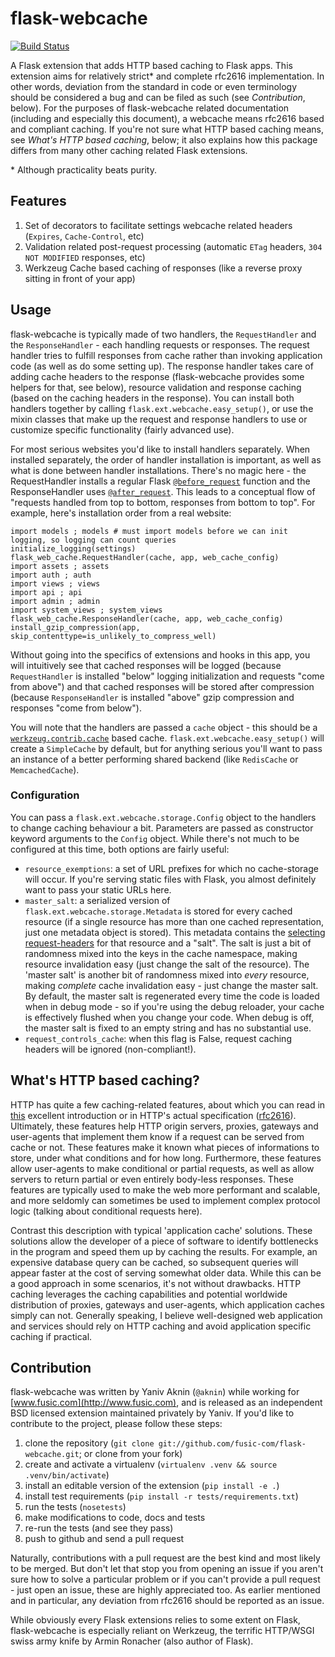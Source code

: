 # flask-webcache

[![Build Status](https://travis-ci.org/fusic-com/flask-webcache.png)](https://travis-ci.org/fusic-com/flask-webcache)


A Flask extension that adds HTTP based caching to Flask apps. This extension aims for relatively strict\* and complete rfc2616 implementation. In other words, deviation from the standard in code or even terminology should be considered a bug and can be filed as such (see *Contribution*, below). For the purposes of flask-webcache related documentation (including and especially this document), a webcache means rfc2616 based and compliant caching. If you're not sure what HTTP based caching means, see *What's HTTP based caching*, below; it also explains how this package differs from many other caching related Flask extensions.

\* Although practicality beats purity.

## Features

1. Set of decorators to facilitate settings webcache related headers (`Expires`, `Cache-Control`, etc)
2. Validation related post-request processing (automatic `ETag` headers, `304 NOT MODIFIED` responses, etc)
3. Werkzeug Cache based caching of responses (like a reverse proxy sitting in front of your app)

## Usage

flask-webcache is typically made of two handlers, the `RequestHandler` and the `ResponseHandler` - each handling requests or responses. The request handler tries to fulfill responses from cache rather than invoking application code (as well as do some setting up). The response handler takes care of adding cache headers to the response (flask-webcache provides some helpers for that, see below), resource validation and response caching (based on the caching headers in the response). You can install both handlers together by calling `flask.ext.webcache.easy_setup()`, or use the mixin classes that make up the request and response handlers to use or customize specific functionality (fairly advanced use).

For most serious websites you'd like to install handlers separately. When installed separately, the order of handler installation is important, as well as what is done between handler installations. There's no magic here - the RequestHandler installs a regular Flask [`@before_request`](http://flask.pocoo.org/docs/api/#flask.Flask.before_request) function and the ResponseHandler uses [`@after_request`](http://flask.pocoo.org/docs/api/#flask.Flask.after_request). This leads to a conceptual flow of "requests handled from top to bottom, responses from bottom to top". For example, here's installation order from a real website:

    import models ; models # must import models before we can init logging, so logging can count queries
    initialize_logging(settings)
    flask_web_cache.RequestHandler(cache, app, web_cache_config)
    import assets ; assets
    import auth ; auth
    import views ; views
    import api ; api
    import admin ; admin
    import system_views ; system_views
    flask_web_cache.ResponseHandler(cache, app, web_cache_config)
    install_gzip_compression(app, skip_contenttype=is_unlikely_to_compress_well)

Without going into the specifics of extensions and hooks in this app, you will intuitively see that cached responses will be logged (because `RequestHandler` is installed "below" logging initialization and requests "come from above") and that cached responses will be stored after compression (because `ResponseHandler` is installed "above" gzip compression and responses "come from below").

You will note that the handlers are passed a `cache` object - this should be a [`werkzeug.contrib.cache`](http://werkzeug.pocoo.org/docs/contrib/cache/) based cache. `flask.ext.webcache.easy_setup()` will create a `SimpleCache` by default, but for anything serious you'll want to pass an instance of a better performing shared backend (like `RedisCache` or `MemcachedCache`).

### Configuration

You can pass a `flask.ext.webcache.storage.Config` object to the handlers to change caching behaviour a bit. Parameters are passed as constructor keyword arguments to the `Config` object. While there's not much to be configured at this time, both options are fairly useful:

* `resource_exemptions`: a set of URL prefixes for which no cache-storage will occur. If you're serving static files with Flask, you almost definitely want to pass your static URLs here.
* `master_salt`: a serialized version of `flask.ext.webcache.storage.Metadata` is stored for every cached resource (if a single resource has more than one cached representation, just one metadata object is stored). This metadata contains the [selecting request-headers](http://tools.ietf.org/html/rfc2616#section-13.6) for that resource and a "salt". The salt is just a bit of randomness mixed into the keys in the cache namespace, making resource invalidation easy (just change the salt of the resource). The 'master salt' is another bit of randomness mixed into *every* resource, making *complete* cache invalidation easy - just change the master salt. By default, the master salt is regenerated every time the code is loaded when in debug mode - so if you're using the debug reloader, your cache is effectively flushed when you change your code. When debug is off, the master salt is fixed to an empty string and has no substantial use.
* `request_controls_cache`: when this flag is False, request caching headers will be ignored (non-compliant!).

## What's HTTP based caching?

HTTP has quite a few caching-related features, about which you can read in [this](http://www.mnot.net/cache_docs/) excellent introduction or in HTTP's actual specification ([rfc2616](http://www.ietf.org/rfc/rfc2616.txt)). Ultimately, these features help HTTP origin servers, proxies, gateways and user-agents that implement them know if a request can be served from cache or not. These features make it known what pieces of informations to store, under what conditions and for how long. Furthermore, these features allow user-agents to make conditional or partial requests, as well as allow servers to return partial or even entirely body-less responses. These features are typically used to make the web more performant and scalable, and more seldomly can sometimes be used to implement complex protocol logic (talking about conditional requests here).

Contrast this description with typical 'application cache' solutions. These solutions allow the developer of a piece of software to identify bottlenecks in the program and speed them up by caching the results. For example, an expensive database query can be cached, so subsequent queries will appear faster at the cost of serving somewhat older data. While this can be a good approach in some scenarios, it's not without drawbacks. HTTP caching leverages the caching capabilities and potential worldwide distribution of proxies, gateways and user-agents, which application caches simply can not. Generally speaking, I believe well-designed web application and services should rely on HTTP caching and avoid application specific caching if practical.

## Contribution

flask-webcache was written by Yaniv Aknin (`@aknin`) while working for [www.fusic.com](http://www.fusic.com), and is released as an independent BSD licensed extension maintained privately by Yaniv. If you'd like to contribute to the project, please follow these steps:

1. clone the repository (`git clone git://github.com/fusic-com/flask-webcache.git`; or clone from your fork)
2. create and activate a virtualenv (`virtualenv .venv && source .venv/bin/activate`)
3. install an editable version of the extension (`pip install -e .`)
4. install test requirements (`pip install -r tests/requirements.txt`)
5. run the tests (`nosetests`)
6. make modifications to code, docs and tests
7. re-run the tests (and see they pass)
8. push to github and send a pull request

Naturally, contributions with a pull request are the best kind and most likely to be merged. But don't let that stop you from opening an issue if you aren't sure how to solve a particular problem or if you can't provide a pull request - just open an issue, these are highly appreciated too. As earlier mentioned and in particular, any deviation from rfc2616 should be reported as an issue.

While obviously every Flask extensions relies to some extent on Flask, flask-webcache is especially reliant on Werkzeug, the terrific HTTP/WSGI swiss army knife by Armin Ronacher (also author of Flask).
